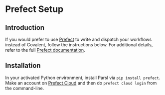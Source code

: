 # Prefect Setup

## Introduction

If you would prefer to use [Prefect](https://www.prefect.io/) to write and dispatch your workflows instead of Covalent, follow the instructions below. For additional details, refer to the full [Prefect documentation](https://docs.prefect.io/).

## Installation

In your activated Python environment, install Parsl via `pip install prefect`. Make an account on [Prefect Cloud](https://app.prefect.cloud/) and then do `prefect cloud login` from the command-line.
